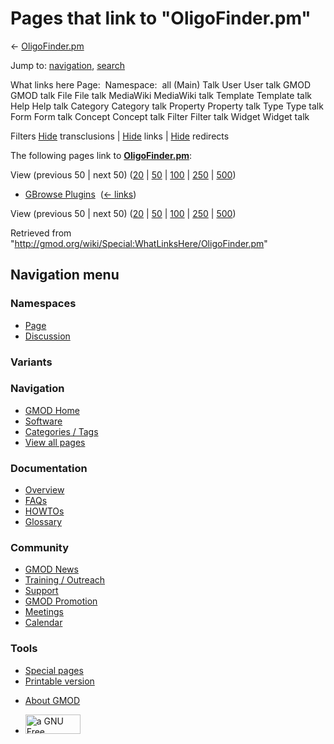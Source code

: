 <div id="mw-page-base" class="noprint">

</div>

<div id="mw-head-base" class="noprint">

</div>

<div id="content" class="mw-body" role="main">

<span id="top"></span>

<div id="mw-js-message" style="display:none;">

</div>



# <span dir="auto">Pages that link to "OligoFinder.pm"</span>

<div id="bodyContent">

<div id="contentSub">

← [OligoFinder.pm](/wiki/OligoFinder.pm "OligoFinder.pm")

</div>

<div id="jump-to-nav" class="mw-jump">

Jump to: [navigation](#mw-navigation), [search](#p-search)

</div>

<div id="mw-content-text">

What links here Page:  Namespace:  all (Main) Talk User User talk GMOD
GMOD talk File File talk MediaWiki MediaWiki talk Template Template talk
Help Help talk Category Category talk Property Property talk Type Type
talk Form Form talk Concept Concept talk Filter Filter talk Widget
Widget talk

Filters
[Hide](/mediawiki/index.php?title=Special:WhatLinksHere/OligoFinder.pm&hidetrans=1 "Special:WhatLinksHere/OligoFinder.pm")
transclusions \|
[Hide](/mediawiki/index.php?title=Special:WhatLinksHere/OligoFinder.pm&hidelinks=1 "Special:WhatLinksHere/OligoFinder.pm")
links \|
[Hide](/mediawiki/index.php?title=Special:WhatLinksHere/OligoFinder.pm&hideredirs=1 "Special:WhatLinksHere/OligoFinder.pm")
redirects

The following pages link to
**[OligoFinder.pm](/wiki/OligoFinder.pm "OligoFinder.pm")**:

View (previous 50 \| next 50)
([20](/mediawiki/index.php?title=Special:WhatLinksHere/OligoFinder.pm&limit=20 "Special:WhatLinksHere/OligoFinder.pm")
\|
[50](/mediawiki/index.php?title=Special:WhatLinksHere/OligoFinder.pm&limit=50 "Special:WhatLinksHere/OligoFinder.pm")
\|
[100](/mediawiki/index.php?title=Special:WhatLinksHere/OligoFinder.pm&limit=100 "Special:WhatLinksHere/OligoFinder.pm")
\|
[250](/mediawiki/index.php?title=Special:WhatLinksHere/OligoFinder.pm&limit=250 "Special:WhatLinksHere/OligoFinder.pm")
\|
[500](/mediawiki/index.php?title=Special:WhatLinksHere/OligoFinder.pm&limit=500 "Special:WhatLinksHere/OligoFinder.pm"))

- [GBrowse Plugins](/wiki/GBrowse_Plugins "GBrowse Plugins") ‎
  <span class="mw-whatlinkshere-tools">([←
  links](/mediawiki/index.php?title=Special:WhatLinksHere&target=GBrowse+Plugins "Special:WhatLinksHere"))</span>

View (previous 50 \| next 50)
([20](/mediawiki/index.php?title=Special:WhatLinksHere/OligoFinder.pm&limit=20 "Special:WhatLinksHere/OligoFinder.pm")
\|
[50](/mediawiki/index.php?title=Special:WhatLinksHere/OligoFinder.pm&limit=50 "Special:WhatLinksHere/OligoFinder.pm")
\|
[100](/mediawiki/index.php?title=Special:WhatLinksHere/OligoFinder.pm&limit=100 "Special:WhatLinksHere/OligoFinder.pm")
\|
[250](/mediawiki/index.php?title=Special:WhatLinksHere/OligoFinder.pm&limit=250 "Special:WhatLinksHere/OligoFinder.pm")
\|
[500](/mediawiki/index.php?title=Special:WhatLinksHere/OligoFinder.pm&limit=500 "Special:WhatLinksHere/OligoFinder.pm"))

</div>

<div class="printfooter">

Retrieved from
"<http://gmod.org/wiki/Special:WhatLinksHere/OligoFinder.pm>"

</div>

<div id="catlinks" class="catlinks catlinks-allhidden">

</div>

<div class="visualClear">

</div>

</div>

</div>

<div id="mw-navigation">

## Navigation menu

<div id="mw-head">



<div id="left-navigation">

<div id="p-namespaces" class="vectorTabs" role="navigation"
aria-labelledby="p-namespaces-label">

### Namespaces

- <span id="ca-nstab-main"><a href="/wiki/OligoFinder.pm" accesskey="c"
  title="View the content page [c]">Page</a></span>
- <span id="ca-talk"><a
  href="/mediawiki/index.php?title=Talk:OligoFinder.pm&amp;action=edit&amp;redlink=1"
  accesskey="t"
  title="Discussion about the content page [t]">Discussion</a></span>

</div>

<div id="p-variants" class="vectorMenu emptyPortlet" role="navigation"
aria-labelledby="p-variants-label">

### 

### Variants[](#)

<div class="menu">

</div>

</div>

</div>

<div id="right-navigation">





</div>



</div>

</div>

</div>

<div id="mw-panel">

<div id="p-logo" role="banner">

<a href="/wiki/Main_Page"
style="background-image: url(http://gmod.org/images/GMOD-cogs.png);"
title="Visit the main page"></a>

</div>

<div id="p-Navigation" class="portal" role="navigation"
aria-labelledby="p-Navigation-label">

### Navigation

<div class="body">

- <span id="n-GMOD-Home">[GMOD Home](/wiki/Main_Page)</span>
- <span id="n-Software">[Software](/wiki/GMOD_Components)</span>
- <span id="n-Categories-.2F-Tags">[Categories /
  Tags](/wiki/Categories)</span>
- <span id="n-View-all-pages">[View all
  pages](/wiki/Special:AllPages)</span>

</div>

</div>

<div id="p-Documentation" class="portal" role="navigation"
aria-labelledby="p-Documentation-label">

### Documentation

<div class="body">

- <span id="n-Overview">[Overview](/wiki/Overview)</span>
- <span id="n-FAQs">[FAQs](/wiki/Category:FAQ)</span>
- <span id="n-HOWTOs">[HOWTOs](/wiki/Category:HOWTO)</span>
- <span id="n-Glossary">[Glossary](/wiki/Glossary)</span>

</div>

</div>

<div id="p-Community" class="portal" role="navigation"
aria-labelledby="p-Community-label">

### Community

<div class="body">

- <span id="n-GMOD-News">[GMOD News](/wiki/GMOD_News)</span>
- <span id="n-Training-.2F-Outreach">[Training /
  Outreach](/wiki/Training_and_Outreach)</span>
- <span id="n-Support">[Support](/wiki/Support)</span>
- <span id="n-GMOD-Promotion">[GMOD
  Promotion](/wiki/GMOD_Promotion)</span>
- <span id="n-Meetings">[Meetings](/wiki/Meetings)</span>
- <span id="n-Calendar">[Calendar](/wiki/Calendar)</span>

</div>

</div>

<div id="p-tb" class="portal" role="navigation"
aria-labelledby="p-tb-label">

### Tools

<div class="body">

- <span id="t-specialpages"><a href="/wiki/Special:SpecialPages" accesskey="q"
  title="A list of all special pages [q]">Special pages</a></span>
- <span id="t-print"><a
  href="/mediawiki/index.php?title=Special:WhatLinksHere/OligoFinder.pm&amp;printable=yes"
  rel="alternate" accesskey="p"
  title="Printable version of this page [p]">Printable version</a></span>

</div>

</div>

</div>

</div>

<div id="footer" role="contentinfo">

- <span id="footer-places-about">[About
  GMOD](/wiki/GMOD:About "GMOD:About")</span>

<!-- -->

- <span id="footer-copyrightico">[<img src="http://www.gnu.org/graphics/gfdl-logo-small.png" width="88"
  height="31" alt="a GNU Free Documentation License" />](http://www.gnu.org/licenses/fdl-1.3.html)</span>


<div style="clear:both">

</div>

</div>
